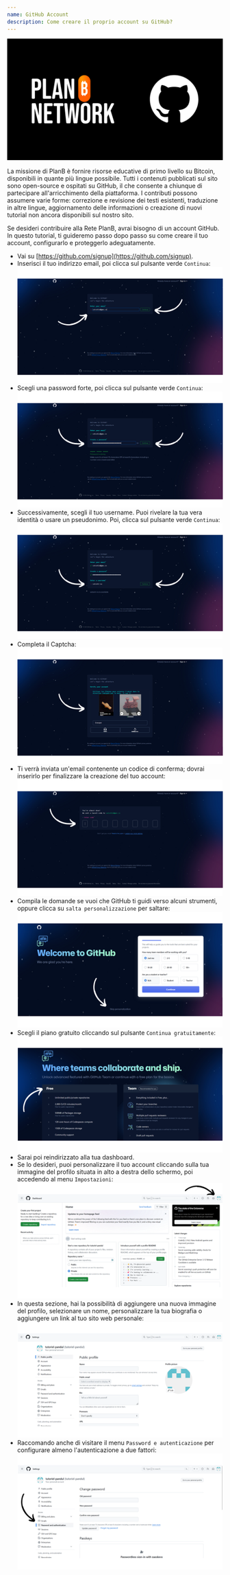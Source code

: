```yaml
---
name: GitHub Account
description: Come creare il proprio account su GitHub?
---
```

![github](assets/cover.webp)

La missione di PlanB è fornire risorse educative di primo livello su Bitcoin, disponibili in quante più lingue possibile. Tutti i contenuti pubblicati sul sito sono open-source e ospitati su GitHub, il che consente a chiunque di partecipare all'arricchimento della piattaforma. I contributi possono assumere varie forme: correzione e revisione dei testi esistenti, traduzione in altre lingue, aggiornamento delle informazioni o creazione di nuovi tutorial non ancora disponibili sul nostro sito.

Se desideri contribuire alla Rete PlanB, avrai bisogno di un account GitHub. In questo tutorial, ti guideremo passo dopo passo su come creare il tuo account, configurarlo e proteggerlo adeguatamente.

- Vai su [https://github.com/signup](https://github.com/signup). 
- Inserisci il tuo indirizzo email, poi clicca sul pulsante verde `Continua`:
![github](assets/1.webp)
- Scegli una password forte, poi clicca sul pulsante verde `Continua`:
![github](assets/2.webp)
- Successivamente, scegli il tuo username. Puoi rivelare la tua vera identità o usare un pseudonimo. Poi, clicca sul pulsante verde `Continua`:
![github](assets/3.webp)
- Completa il Captcha:
![github](assets/4.webp)
- Ti verrà inviata un'email contenente un codice di conferma; dovrai inserirlo per finalizzare la creazione del tuo account:
![github](assets/5.webp)
- Compila le domande se vuoi che GitHub ti guidi verso alcuni strumenti, oppure clicca su `salta personalizzazione` per saltare:
![github](assets/6.webp)
- Scegli il piano gratuito cliccando sul pulsante `Continua gratuitamente`:
![github](assets/7.webp)
- Sarai poi reindirizzato alla tua dashboard.
- Se lo desideri, puoi personalizzare il tuo account cliccando sulla tua immagine del profilo situata in alto a destra dello schermo, poi accedendo al menu `Impostazioni`:
![github](assets/8.webp)
- In questa sezione, hai la possibilità di aggiungere una nuova immagine del profilo, selezionare un nome, personalizzare la tua biografia o aggiungere un link al tuo sito web personale:
![github](assets/9.webp)
- Raccomando anche di visitare il menu `Password e autenticazione` per configurare almeno l'autenticazione a due fattori:
![github](assets/10.webp)